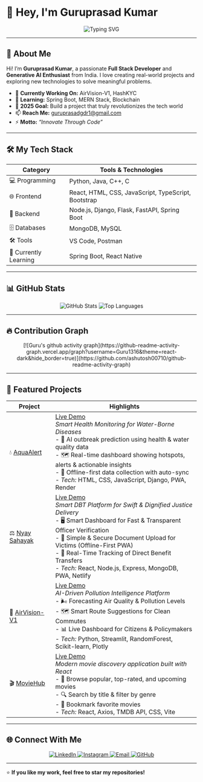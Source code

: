 # 👋 Hey, I'm Guruprasad Kumar

<div align="center">

![Typing SVG](https://readme-typing-svg.herokuapp.com?font=Fira+Code&size=30&duration=3000&pause=1000&color=00D9FF&center=true&vCenter=true&width=600&lines=Welcome+to+my+GitHub+Profile!;Full+Stack+Developer;Generative+AI+Enthusiast;Innovating+Through+Code)

</div>

---

## 🌟 About Me

Hi! I’m **Guruprasad Kumar**, a passionate **Full Stack Developer** and **Generative AI Enthusiast** from India. I love creating real-world projects and exploring new technologies to solve meaningful problems.  

- 🔭 **Currently Working On:** AirVision-V1, HashKYC  
- 🌱 **Learning:** Spring Boot, MERN Stack, Blockchain  
- 🎯 **2025 Goal:** Build a project that truly revolutionizes the tech world  
- 📫 **Reach Me:** guruprasadgdr1@gmail.com  
- ⚡ **Motto:** *“Innovate Through Code”*

---

## 🛠 My Tech Stack

<div align="center">

| Category | Tools & Technologies |
| --- | --- |
| 💻 Programming | Python, Java, C++, C |
| 🌐 Frontend | React, HTML, CSS, JavaScript, TypeScript, Bootstrap |
| 🔧 Backend | Node.js, Django, Flask, FastAPI, Spring Boot |
| 🗄 Databases | MongoDB, MySQL |
| 🛠 Tools | VS Code, Postman |
| 🎯 Currently Learning | Spring Boot, React Native |

</div>

---

## 📊 GitHub Stats

<div align="center">
  <img src="https://github-readme-stats.vercel.app/api?username=Guru1316&show_icons=true&theme=tokyonight" alt="GitHub Stats" />
  <img src="https://github-readme-stats.vercel.app/api/top-langs/?username=Guru1316&layout=compact&langs_count=8&theme=tokyonight" alt="Top Languages"/>
</div>

--- 
## 🔥 Contribution Graph 

<div align="center"> 
  [![Guru's github activity graph](https://github-readme-activity-graph.vercel.app/graph?username=Guru1316&theme=react-dark&hide_border=true)](https://github.com/ashutosh00710/github-readme-activity-graph) 
</div> 

---

## 🚀 Featured Projects

<div align="center">

| Project | Highlights |
| --- | --- |
| 💧 [AquaAlert](https://github.com/Guru1316/AquaAlert) | [Live Demo](https://aqua-alert-web.onrender.com/) <br> *Smart Health Monitoring for Water-Borne Diseases* <br> - 🤖 AI outbreak prediction using health & water quality data <br> - 🗺️ Real-time dashboard showing hotspots, alerts & actionable insights <br> - 📱 Offline-first data collection with auto-sync <br> - *Tech:* HTML, CSS, JavaScript, Django, PWA, Render |
| ⚖️ [Nyay Sahayak](https://github.com/Guru1316/Nyay-Sahayak) | [Live Demo](https://nyay-sahayak.netlify.app/) <br> *Smart DBT Platform for Swift & Dignified Justice Delivery* <br> - 🖥️ Smart Dashboard for Fast & Transparent Officer Verification <br> - 📱 Simple & Secure Document Upload for Victims (Offline-First PWA) <br> - 💸 Real-Time Tracking of Direct Benefit Transfers <br> - *Tech:* React, Node.js, Express, MongoDB, PWA, Netlify |
| 🚀 [AirVision-V1](https://github.com/Guru1316/AirVision-v1-) | [Live Demo](https://airvision-v1.streamlit.app/) <br> *AI-Driven Pollution Intelligence Platform* <br> - 🌬️ Forecasting Air Quality & Pollution Levels <br> - 🗺️ Smart Route Suggestions for Clean Commutes <br> - 📊 Live Dashboard for Citizens & Policymakers <br> - *Tech:* Python, Streamlit, RandomForest, Scikit-learn, Plotly |
| 🎬 [MovieHub](https://github.com/Guru1316/MovieHub) | [Live Demo](https://guru1316.github.io/MovieHub) <br> *Modern movie discovery application built with React* <br> - 🎥 Browse popular, top-rated, and upcoming movies <br> - 🔍 Search by title & filter by genre <br> - 🔖 Bookmark favorite movies <br> - *Tech:* React, Axios, TMDB API, CSS, Vite |

</div>

---

## 🌐 Connect With Me

<div align="center">
  <a href="https://www.linkedin.com/in/guruprasad-k-713994314" target="_blank">
    <img src="https://img.shields.io/badge/LinkedIn-0077B5?style=for-the-badge&logo=linkedin&logoColor=white" alt="LinkedIn"/>
  </a>
  <a href="https://instagram.com/guru_1613_" target="_blank">
    <img src="https://img.shields.io/badge/Instagram-E4405F?style=for-the-badge&logo=instagram&logoColor=white" alt="Instagram"/>
  </a>
  <a href="mailto:guruprasadgdr1@gmail.com">
    <img src="https://img.shields.io/badge/Email-D14836?style=for-the-badge&logo=gmail&logoColor=white" alt="Email"/>
  </a>
  <a href="https://github.com/Guru1316" target="_blank">
    <img src="https://img.shields.io/badge/GitHub-100000?style=for-the-badge&logo=github&logoColor=white" alt="GitHub"/>
  </a>
</div>

---

⭐ **If you like my work, feel free to star my repositories!**
